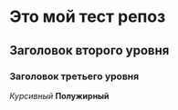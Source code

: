 # Это мой тест репоз
## Заголовок второго уровня
### Заголовок третьего уровня
*Курсивный*
**Полужирный**
